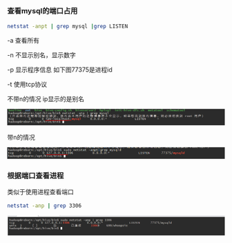 ### 查看mysql的端口占用

```bash
netstat -anpt | grep mysql |grep LISTEN
```

-a 查看所有

-n 不显示别名，显示数字

-p 显示程序信息 如下图77375是进程id

-t 使用tcp协议

不带n的情况 ip显示的是别名

![](../image/linux/netstat.PNG)

带n的情况

![](../image/linux/netstat2.PNG)

### 根据端口查看进程

类似于使用进程查看端口

```bash
netstat -anp | grep 3306
```

![](../image/linux/netstat3.PNG)
